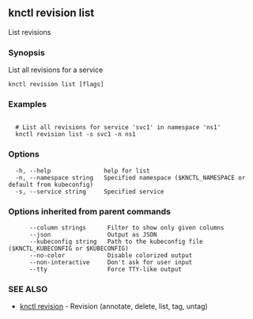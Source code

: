 ## knctl revision list

List revisions

### Synopsis

List all revisions for a service

```
knctl revision list [flags]
```

### Examples

```

  # List all revisions for service 'svc1' in namespace 'ns1' 
  knctl revision list -s svc1 -n ns1
```

### Options

```
  -h, --help               help for list
  -n, --namespace string   Specified namespace ($KNCTL_NAMESPACE or default from kubeconfig)
  -s, --service string     Specified service
```

### Options inherited from parent commands

```
      --column strings      Filter to show only given columns
      --json                Output as JSON
      --kubeconfig string   Path to the kubeconfig file ($KNCTL_KUBECONFIG or $KUBECONFIG)
      --no-color            Disable colorized output
      --non-interactive     Don't ask for user input
      --tty                 Force TTY-like output
```

### SEE ALSO

* [knctl revision](knctl_revision.md)	 - Revision (annotate, delete, list, tag, untag)

